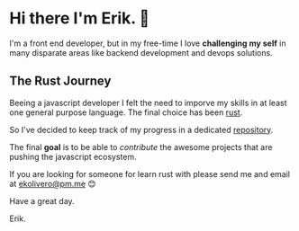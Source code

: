 # Hi there I'm Erik. 👋

I'm a front end developer, but in my free-time I love __challenging my self__ in many disparate areas like backend development and devops solutions.


## The Rust  Journey
Beeing a javascript developer I felt the need to imporve my skills in at least one general purpose language. The final choice has been [rust](https://www.rust-lang.org/).

So I've decided to keep track of my progress in a dedicated [repository](https://github.com/erik18xk/road-to-rust).

The final __goal__ is to be able to _contribute_ the awesome projects that are pushing the javascript ecosystem.

If you are looking for someone for learn rust with please send me and email at <ekolivero@pm.me> 😊

Have a great day. 

Erik. 





